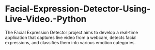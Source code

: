 # Facial-Expression-Detector-Using-Live-Video.-Python
The Facial Expression Detector project aims to develop a real-time application that captures live video from a webcam, detects facial expressions, and classifies them into various emotion categories.
